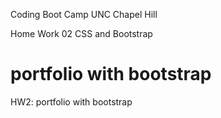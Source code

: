 Coding Boot Camp
UNC Chapel Hill

Home Work 02
CSS and Bootstrap
# portfolio with bootstrap
HW2: portfolio with bootstrap
